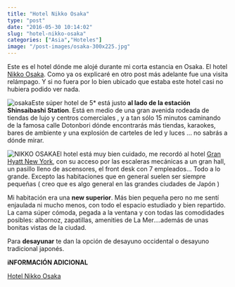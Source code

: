 ```yaml
---
title: "Hotel Nikko Osaka"
type: "post"
date: "2016-05-30 10:14:02"
slug: "hotel-nikko-osaka"
categories: ["Asia","Hoteles"]
image: "/post-images/osaka-300x225.jpg"
---
```


Este es el hotel dónde me alojé durante mi corta estancia en Osaka. El hotel [Nikko Osaka](http://www.booking.com/hotel/jp/nikko-osaka.html?aid=1294466&no_rooms=1&group_adults=1). Como ya os explicaré en otro post más adelante fue una visita relámpago. Y si no fuera por lo bien ubicado que estaba este hotel casi no hubiera podido ver nada.



![osaka](/post-images/osaka-300x225.jpg)Este súper hotel de 5* está justo **al lado de la estación Shinsaibashi Station**. Está en medio de una gran avenida rodeada de tiendas de lujo y centros comerciales , y a tan sólo 15 minutos caminando de la famosa calle Dotonbori dónde encontrarás más tiendas, karaokes, bares de ambiente y una explosión de carteles de led y luces ... no sabrás a dónde mirar.



![NIKKO OSAKA](/post-images/NIKKO-OSAKA-300x225.jpg)El hotel está muy bien cuidado, me recordó al hotel [Gran Hyatt New York](http://www.missviajes.com/hotel-gran-hyatt-new-york-517146/), con su acceso por las escaleras mecánicas a un gran hall, un pasillo lleno de ascensores, el front desk con 7 empleados... Todo a lo grande. Excepto las habitaciones que en general suelen ser siempre pequeñas ( creo que es algo general en las grandes ciudades de Japón )



Mi habitación era una **new superior**. Más bien pequeña pero no me sentí enjaulada ni mucho menos, con todo el espacio estudiado y bien repartido. La cama súper cómoda, pegada a la ventana y con todas las comodidades posibles: albornoz, zapatillas, amenities de La Mer....además de unas bonitas vistas de la ciudad.

Para **desayunar** te dan la opción de desayuno occidental o desayuno tradicional japonés.



**iNFORMACIÓN ADICIONAL**



[Hotel Nikko Osaka](http://www.hno.co.jp/english/)